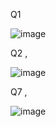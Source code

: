 Q1 

![image](https://github.com/user-attachments/assets/97e4b8b0-1f40-49e1-bcc9-5f07682301b9)

Q2 , 

![image](https://github.com/user-attachments/assets/f5ea5910-5c75-4cf0-9f3f-5a003607e4d3)

Q7 , 

![image](https://github.com/user-attachments/assets/2a3de927-2e58-41f1-b27d-3ef62e151961)
